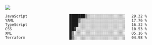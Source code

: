 ![](https://github-profile-summary-cards.vercel.app/api/cards/profile-details?username=igtm&theme=dracula)
<!--START_SECTION:waka-->

```text
JavaScript                   ███████▒░░░░░░░░░░░░░░░░░   29.32 %
YAML                         ████▒░░░░░░░░░░░░░░░░░░░░   17.76 %
TypeScript                   ████░░░░░░░░░░░░░░░░░░░░░   16.32 %
CSS                          ██▓░░░░░░░░░░░░░░░░░░░░░░   10.53 %
XML                          █▒░░░░░░░░░░░░░░░░░░░░░░░   05.16 %
Terraform                    █▒░░░░░░░░░░░░░░░░░░░░░░░   04.98 %
```

<!--END_SECTION:waka-->
